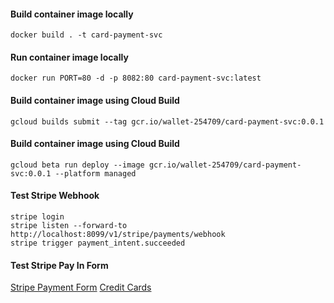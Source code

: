 #### Build container image locally
```
docker build . -t card-payment-svc
```

#### Run container image locally
```
docker run PORT=80 -d -p 8082:80 card-payment-svc:latest
```

#### Build container image using Cloud Build
```
gcloud builds submit --tag gcr.io/wallet-254709/card-payment-svc:0.0.1
```

#### Build container image using Cloud Build
```
gcloud beta run deploy --image gcr.io/wallet-254709/card-payment-svc:0.0.1 --platform managed
```

#### Test Stripe Webhook
```
stripe login
stripe listen --forward-to http://localhost:8099/v1/stripe/payments/webhook
stripe trigger payment_intent.succeeded
```

#### Test Stripe Pay In Form
[Stripe Payment Form](http://localhost:8099/v1/stripe/payments/form/1000/EUR/5e6e9889f5aae9439c41757b/5e6bf1567127a743ad93e3b2)
[Credit Cards](https://stripe.com/docs/payments/accept-a-payment)
